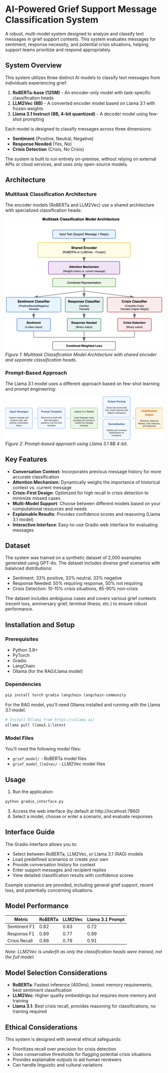 # AI-Powered Grief Support Message Classification System

A robust, multi-model system designed to analyze and classify text messages in grief support contexts. This system evaluates messages for sentiment, response necessity, and potential crisis situations, helping support teams prioritize and respond appropriately.

## System Overview

This system utilizes three distinct AI models to classify text messages from individuals experiencing grief:

1. **RoBERTa-base (125M)** - An encoder-only model with task-specific classification heads
2. **LLM2Vec (8B)** - A converted encoder model based on Llama 3.1 with frozen weights
3. **Llama 3.1 Instruct (8B, 4-bit quantized)** - A decoder model using few-shot prompting

Each model is designed to classify messages across three dimensions:
- **Sentiment** (Positive, Neutral, Negative)
- **Response Needed** (Yes, No)
- **Crisis Detection** (Crisis, No Crisis)

The system is built to run entirely on-premise, without relying on external APIs or cloud services, and uses only open-source models.

## Architecture

### Multitask Classification Architecture

The encoder models (RoBERTa and LLM2Vec) use a shared architecture with specialized classification heads:

![Multitask Classification Model Architecture](./images/classification.png)
*Figure 1: Multitask Classification Model Architecture with shared encoder and separate classification heads.*

### Prompt-Based Approach

The Llama 3.1 model uses a different approach based on few-shot learning and prompt engineering:

![Prompt-based approach](./images/prompt.png)
*Figure 2: Prompt-based approach using Llama 3.1 8B 4-bit.*

## Key Features

- **Conversation Context**: Incorporates previous message history for more accurate classification
- **Attention Mechanism**: Dynamically weighs the importance of historical context vs. current message
- **Crisis-First Design**: Optimized for high recall in crisis detection to minimize missed cases
- **Multi-Model Support**: Choose between different models based on your computational resources and needs
- **Explainable Results**: Provides confidence scores and reasoning (Llama 3.1 model)
- **Interactive Interface**: Easy-to-use Gradio web interface for evaluating messages

## Dataset

The system was trained on a synthetic dataset of 2,000 examples generated using GPT-4o. The dataset includes diverse grief scenarios with balanced distributions:

- Sentiment: 33% positive, 33% neutral, 33% negative
- Response Needed: 50% requiring response, 50% not requiring
- Crisis Detection: 10-15% crisis situations, 85-90% non-crisis

The dataset includes ambiguous cases and covers various grief contexts (recent loss, anniversary grief, terminal illness, etc.) to ensure robust performance.

## Installation and Setup

### Prerequisites

- Python 3.8+
- PyTorch
- Gradio
- LangChain
- Ollama (for the RAG/Llama model)

### Dependencies

```bash
pip install torch gradio langchain langchain-community
```

For the RAG model, you'll need Ollama installed and running with the Llama 3.1 model:
```bash
# Install Ollama from https://ollama.ai/
ollama pull llama3.1:latest
```

### Model Files

You'll need the following model files:
- `grief_model/` - RoBERTa model files
- `grief_model_llm2vec/` - LLM2Vec model files

## Usage

1. Run the application:
```bash
python gradio_interface.py
```
3. Access the web interface (by default at http://localhost:7860)
4. Select a model, choose or enter a scenario, and evaluate responses

## Interface Guide

The Gradio interface allows you to:
- Select between RoBERTa, LLM2Vec, or Llama 3.1 (RAG) models
- Load predefined scenarios or create your own
- Provide conversation history for context
- Enter support messages and recipient replies
- View detailed classification results with confidence scores

Example scenarios are provided, including general grief support, recent loss, and potentially concerning situations.

## Model Performance

| Metric | RoBERTa | LLM2Vec | Llama 3.1 Prompt |
|--------|---------|---------|------------------|
| Sentiment F1 | 0.82 | 0.63 | 0.72 |
| Response F1 | 0.89 | 0.77 | 0.89 |
| Crisis Recall | 0.88 | 0.78 | 0.91 |

*Note: LLM2Vec is underfit as only the classification heads were trained, not the full model.*

## Model Selection Considerations

- **RoBERTa**: Fastest inference (400ms), lowest memory requirements, best sentiment classification
- **LLM2Vec**: Higher quality embeddings but requires more memory and training
- **Llama 3.1**: Best crisis recall, provides reasoning for classifications, no training required

## Ethical Considerations

This system is designed with several ethical safeguards:
- Prioritizes recall over precision for crisis detection
- Uses conservative thresholds for flagging potential crisis situations
- Provides explainable outputs to aid human reviewers
- Can handle linguistic and cultural variations
